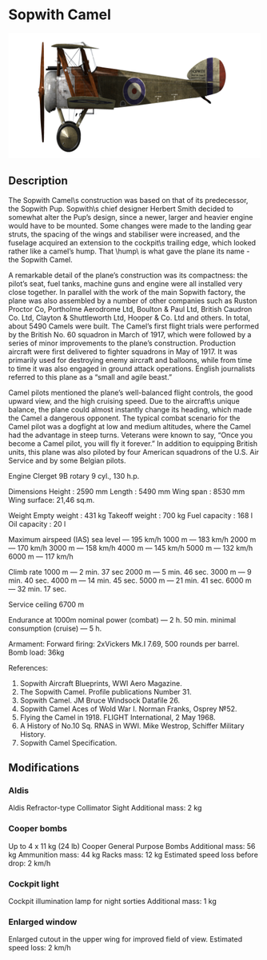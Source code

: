 # Sopwith Camel

![sopcamel](../images/sopcamel.png)

## Description

The Sopwith Camel\s construction was based on that of its predecessor, the Sopwith Pup. Sopwith\s chief designer Herbert Smith decided to somewhat alter the Pup’s design, since a newer, larger and heavier engine would have to be mounted. Some changes were made to the landing gear struts, the spacing of the wings and stabiliser were increased, and the fuselage acquired an extension to the cockpit\s trailing edge, which looked rather like a camel’s hump. That \hump\ is what gave the plane its name - the Sopwith Camel.

A remarkable detail of the plane’s construction was its compactness: the pilot’s seat, fuel tanks, machine guns and engine were all installed very close together. In parallel with the work of the main Sopwith factory, the plane was also assembled by a number of other companies such as Ruston Proctor Co, Portholme Aerodrome Ltd, Boulton & Paul Ltd, British Caudron Co. Ltd, Clayton & Shuttleworth Ltd, Hooper & Co. Ltd and others. In total, about 5490 Camels were built. The Camel’s first flight trials were performed by the British No. 60 squadron in March of 1917, which were followed by a series of minor improvements to the plane’s construction. Production aircraft were first delivered to fighter squadrons in May of 1917. It was primarily used for destroying enemy aircraft and balloons, while from time to time it was also engaged in ground attack operations. English journalists referred to this plane as a “small and agile beast.”

Camel pilots mentioned the plane’s well-balanced flight controls, the good upward view, and the high cruising speed. Due to the aircraft\s unique balance, the plane could almost instantly change its heading, which made the Camel a dangerous opponent. The typical combat scenario for the Camel pilot was a dogfight at low and medium altitudes, where the Camel had the advantage in steep turns. Veterans were known to say, “Once you become a Camel pilot, you will fly it forever.” In addition to equipping British units, this plane was also piloted by four American squadrons of the U.S. Air Service and by some Belgian pilots.


Engine
Clerget 9B rotary 9 cyl., 130 h.p.

Dimensions
Height : 2590 mm
Length : 5490 mm
Wing span : 8530 mm
Wing surface: 21,46 sq.m.

Weight
Empty weight : 431 kg
Takeoff weight : 700 kg
Fuel capacity : 168 l
Oil capacity : 20 l

Maximum airspeed (IAS)
sea level — 195 km/h
1000 m — 183 km/h
2000 m — 170 km/h
3000 m — 158 km/h
4000 m — 145 km/h
5000 m — 132 km/h
6000 m — 117 km/h

Climb rate
1000 m — 2 min. 37 sec
2000 m — 5 min. 46 sec.
3000 m — 9 min. 40 sec.
4000 m — 14 min. 45 sec.
5000 m — 21 min. 41 sec.
6000 m — 32 min. 17 sec.

Service ceiling 6700 m

Endurance at 1000m
nominal power (combat) — 2 h. 50 min.
minimal consumption (cruise) — 5 h.

Armament:
Forward firing: 2хVickers Mk.I 7.69, 500 rounds per barrel.
Bomb load: 36kg

References:
1) Sopwith Aircraft Blueprints, WWI Aero Magazine.
2) The Sopwith Camel. Profile publications Number 31.
3) Sopwith Camel. JM Bruce Windsock Datafile 26.
4) Sopwith Camel Aces of Wold War I.  Norman Franks, Osprey №52.
5) Flying the Camel in 1918. FLIGHT International, 2 May 1968.
6) A History of No.10 Sq. RNAS in WWI. Mike Westrop, Schiffer Military History.
7) Sopwith Camel Specification.

## Modifications


### Aldis

Aldis Refractor-type Collimator Sight
Additional mass: 2 kg


### Cooper bombs

Up to 4 x 11 kg (24 lb) Cooper General Purpose Bombs
Additional mass: 56 kg
Ammunition mass: 44 kg
Racks mass: 12 kg
Estimated speed loss before drop: 2 km/h


### Cockpit light

Cockpit illumination lamp for night sorties
Additional mass: 1 kg


### Enlarged window

Enlarged cutout in the upper wing for improved field of view.
Estimated speed loss: 2 km/h
